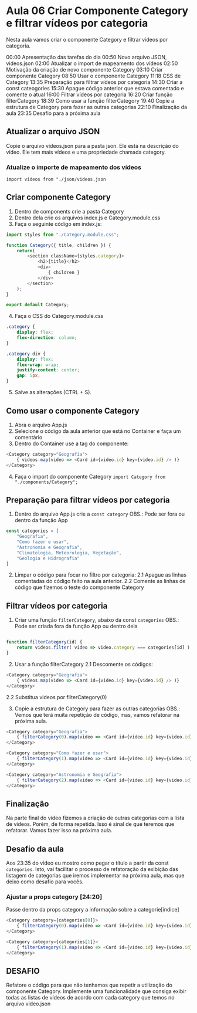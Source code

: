 # Aula 06 Criar Componente Category e filtrar vídeos por categoria

Nesta aula vamos criar o componente Category e filtrar vídeos por categoria.

00:00 Apresentação das tarefas do dia
00:50 Novo arquivo JSON, videos.json
02:00 Atualizar o import de mapeamento dos vídeos
02:50 Motivação da criação de novo componente Category
03:10 Criar componente Category
08:50 Usar o componente Category
11:18 CSS de Category
13:35 Preparação para filtrar vídeos por categoria
14:30 Criar a const cateogories
15:30 Apague código anterior que estava comentado e comente o atual
16:00 Filtrar vídeos por categoria
16:20 Criar função filterCategory
18:39 Como usar a função filterCategory
19:40 Copie a estrutura de Category para fazer as outras categorias
22:10 Finalização da aula
23:35 Desafio para a próxima aula

## Atualizar o arquivo JSON

Copie o arquivo videos.json para a pasta json. Ele está na descrição do vídeo.
Ele tem mais vídeos e uma propriedade chamada category.

### Atualize o importe de mapeamento dos vídeos

`import videos from "./json/videos.json`

## Criar componente Category

1. Dentro de components crie a pasta Category
2. Dentro dela crie os arquivos index.js e Category.module.css
3. Faça o seguinte código em index.js:

~~~javascript
import styles from "./Category.module.css";

function Category({ title, children }) {
    return(
        <section className={styles.category}>
            <h2>{title}</h2>
            <div>
                { children }
            </div>
        </section>
    );
}

export default Category;

~~~

4. Faça o CSS do Category.module.css

~~~css
.category {
    display: flex;
    flex-direction: column;
}

.category div {
    display: flex;
    flex-wrap: wrap;
    justify-content: center;
    gap: 5px;
}

~~~

5. Salve as alterações (CTRL + S).

## Como usar o componente Category

1. Abra o arquivo App.js
2. Selecione o código da aula anterior que está no Container e faça um comentário
3. Dentro do Container use a tag do componente:
~~~javascript
<Category category="Geografia">
    { videos.map(video => <Card id={video.id} key={video.id} /> )}
</Category>
~~~

4. Faça o import do componente Category
`import Category from "./components/Category";`

## Preparação para filtrar vídeos por categoria

1. Dentro do arquivo App.js crie a `const category`
OBS.: Pode ser fora ou dentro da função App

~~~javascript
const categories = [
    "Geografia",
    "Como fazer e usar",
    "Astronomia e Geografia",
    "Climatologia, Meteorologia, Vegetação",
    "Geologia e Hidrografia"
]
~~~

2. Limpar o código para focar no filtro por categoria:
2.1 Apague as linhas comentadas do código feito na aula anterior.
2.2 Comente as linhas de código que fizemos o teste do componente Category

## Filtrar vídeos por categoria

1. Criar uma função `filterCategory`, abaixo da const `categories`
OBS.: Pode ser criada fora da função App ou dentro dela

~~~javascript

function filterCategory(id) {
    return videos.filter( video => video.category === categories[id] )
}

~~~

2. Usar a função filterCategory
2.1 Descomente os códigos:
~~~javascript
<Category category="Geografia">
    { videos.map(video => <Card id={video.id} key={video.id} /> )}
</Category>
~~~

2.2 Substitua videos por filterCategory(0)

3. Copie a estrutura de Category para fazer as outras categorias
OBS.: Vemos que terá muita repetição de código, mas, vamos refatorar na próxima aula.

~~~javascript
<Category category="Geografia">
    { filterCategory(0).map(video => <Card id={video.id} key={video.id} /> )}
</Category>

<Category category="Como fazer e usar">
    { filterCategory(1).map(video => <Card id={video.id} key={video.id} /> )}
</Category>

<Category category="Astronomia e Geografia">
    { filterCategory(2).map(video => <Card id={video.id} key={video.id} /> )}
</Category>

~~~

## Finalização

Na parte final do vídeo fizemos a criação de outras categorias com a lista de vídeos.
Porém, de forma repetida. Isso é sinal de que teremos que refatorar. Vamos fazer isso na próxima aula.

## Desafio da aula
Aos 23:35 do vídeo eu mostro como pegar o título a partir da const `categories`. Isto, vai facilitar o processo de refatoração da exibição das listagem de categorias que iremos implementar na próxima aula, mas que deixo como desafio para vocês.

### Ajustar a props category [24:20]

Passe dentro da props category a informação sobre a categorie[indice]

~~~javascript
<Category category={categories[0]}>
    { filterCategory(0).map(video => <Card id={video.id} key={video.id} /> )}
</Category>

<Category category={categories[1]}>
    { filterCategory(1).map(video => <Card id={video.id} key={video.id} /> )}
</Category>

~~~

## DESAFIO

Refatore o código para que não tenhamos que repetir a utilização do componente Category.
Implemente uma funcionalidade que consiga exibir todas as listas de vídeos de acordo com cada category que temos no arquivo video.json

